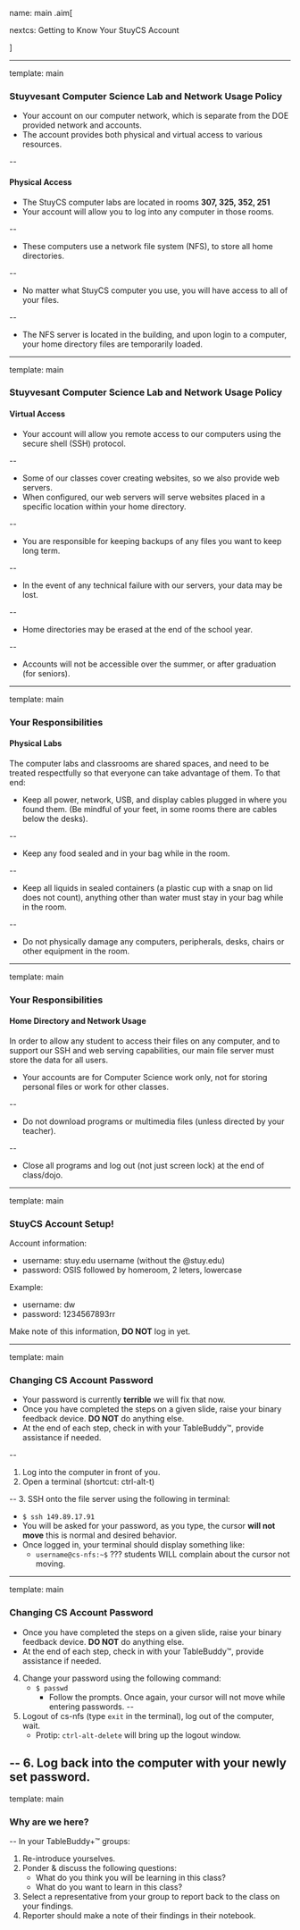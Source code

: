 name: main
.aim[<div>
nextcs: Getting to Know Your StuyCS Account
</div>]

---
template: main

### Stuyvesant Computer Science Lab and Network Usage Policy

- Your account on our computer network, which is separate from the DOE provided network and accounts.
- The account provides both physical and virtual access to various resources.

--

#### Physical Access

- The StuyCS computer labs are located in rooms __307, 325, 352, 251__
- Your account will allow you to log into any computer in those rooms.

--
- These computers use a network file system (NFS), to store all home directories.

--
- No matter what StuyCS computer you use, you will have access to all of your files.

--
- The NFS server is located in the building, and upon login to a computer, your home directory files are temporarily loaded.

---
template: main
### Stuyvesant Computer Science Lab and Network Usage Policy

#### Virtual Access

- Your account will allow you remote access to our computers using the secure shell (SSH) protocol.

--
- Some of our classes cover creating websites, so we also provide web servers.
- When configured, our web servers will serve websites placed in a specific location within your home directory.

--
- You are responsible for keeping backups of any files you want to keep long term.

--
- In the event of any technical failure with our servers, your data may be lost.

--
- Home directories may be erased at the end of the school year.

--
- Accounts will not be accessible over the summer, or after graduation (for seniors).

---
template: main

### Your Responsibilities

#### Physical Labs

The computer labs and classrooms are shared spaces, and need to be treated respectfully so that everyone can take advantage of them. To that end:

- Keep all power, network, USB, and display cables plugged in where you found them. (Be mindful of your feet, in some rooms there are cables below the desks).

--
- Keep any food sealed and in your bag while in the room.

--
- Keep all liquids in sealed containers (a plastic cup with a snap on lid does not count), anything other than water must stay in your bag while in the room.

--
- Do not physically damage any computers, peripherals, desks, chairs or other equipment in the room.

---
template: main

### Your Responsibilities

#### Home Directory and Network Usage

In order to allow any student to access their files on any computer, and to support our SSH and web serving capabilities, our main file server must store the data for all users.

- Your accounts are for Computer Science work only, not for storing personal files or work for other classes.

--
- Do not download programs or multimedia files (unless directed by your teacher).

--
- Close all programs and log out (not just screen lock) at the end of class/dojo.

---
template: main

### StuyCS Account Setup!
Account information:
* username: stuy.edu username (without the @stuy.edu)
* password: OSIS followed by homeroom, 2 leters, lowercase

Example:
* username: dw
* password: 1234567893rr

Make note of this information, __DO NOT__ log in yet.

---
template: main

### Changing CS Account Password
- Your password is currently __terrible__ we will fix that now.
- Once you have completed the steps on a given slide, raise your binary feedback device. __DO NOT__ do anything else.
- At the end of each step, check in with your TableBuddy™, provide assistance if needed.

--

1. Log into the computer in front of you.
2. Open a terminal (shortcut: ctrl-alt-t)

--
3. SSH onto the file server using the following in terminal:
   * `$ ssh 149.89.17.91`
   * You will be asked for your password, as you type, the cursor __will not move__ this is normal and desired behavior.
   * Once logged in, your terminal should display something like:
     - `username@cs-nfs:~$`
???
students WILL complain about the cursor not moving.

---
template: main

### Changing CS Account Password
- Once you have completed the steps on a given slide, raise your binary feedback device. __DO NOT__ do anything else.
- At the end of each step, check in with your TableBuddy™, provide assistance if needed.

4. Change your password using the following command:
   * `$ passwd`
     - Follow the prompts. Once again, your cursor will not move while entering passwords.
--
5. Logout of cs-nfs (type `exit` in the terminal), log out of the computer, wait.
   * Protip: `ctrl-alt-delete` will bring up the logout window.

--
6. Log back into the computer with your newly set password.
---
template: main

### Why are we here?

--
In your TableBuddy+™ groups:
1. Re-introduce yourselves.
2. Ponder & discuss the following questions:
   - What do you think you will be learning in this class?
   - What do you want to learn in this class?
3. Select a representative from your group to report back to the class on your findings.
4. Reporter should make a note of their findings in their notebook.
